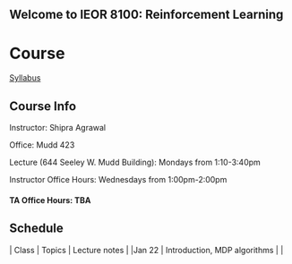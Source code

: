 ## Welcome to IEOR 8100: Reinforcement Learning 


# Course

[Syllabus](https://github.com/ieor8100/rl/blob/master/Reinforcement%20Learning%20course%20syllabus.pdf)

## Course Info

Instructor: Shipra Agrawal

Office: Mudd 423

Lecture (644 Seeley W. Mudd Building): Mondays from 1:10-3:40pm

Instructor Office Hours: Wednesdays from 1:00pm-2:00pm


#### TA Office Hours: TBA

## Schedule

| Class    | Topics                           |  Lecture notes |
|Jan 22    | Introduction, MDP algorithms     |                |
